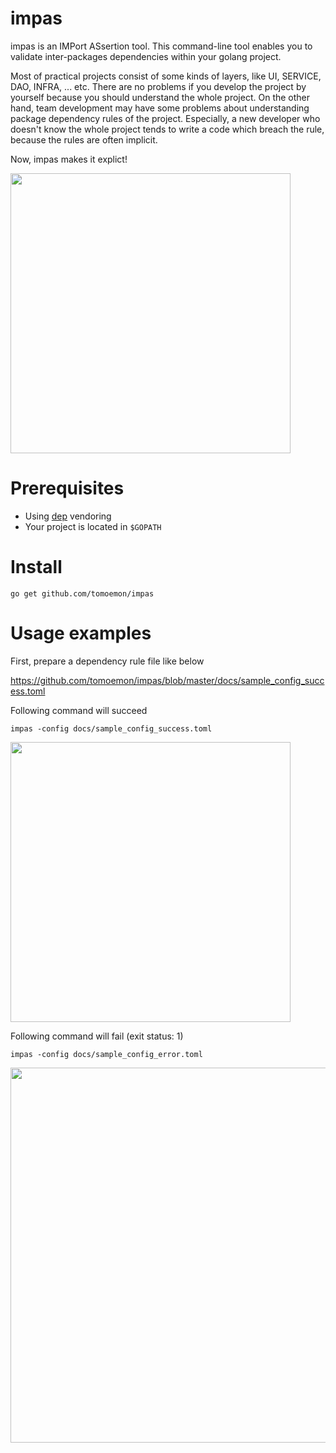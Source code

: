 # impas

impas is an IMPort ASsertion tool.
This command-line tool enables you to validate inter-packages dependencies within your golang project.

Most of practical projects consist of some kinds of layers, like UI, SERVICE, DAO, INFRA, ... etc. There are no problems if you develop the project by yourself because you should understand the whole project. On the other hand, team development may have some problems about understanding package dependency rules of the project. Especially, a new developer who doesn't know the whole project tends to write a code which breach the rule, because the rules are often implicit.

Now, impas makes it explict!

<img src="https://raw.githubusercontent.com/tomoemon/impas/master/docs/images/impas.png" width=448>

# Prerequisites

- Using [dep](https://github.com/golang/dep) vendoring
- Your project is located in `$GOPATH`

# Install

```shell
go get github.com/tomoemon/impas
```


# Usage examples

First, prepare a dependency rule file like below

https://github.com/tomoemon/impas/blob/master/docs/sample_config_success.toml

Following command will succeed
```shell
impas -config docs/sample_config_success.toml
```
<img src="https://raw.githubusercontent.com/tomoemon/impas/master/docs/images/sample_succeeded_result.png" width=448>

Following command will fail (exit status: 1)
```shell
impas -config docs/sample_config_error.toml
```
<img src="https://raw.githubusercontent.com/tomoemon/impas/master/docs/images/sample_failed_result.png" width=600>
